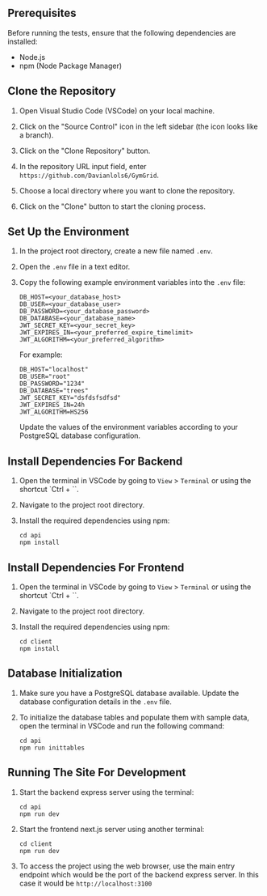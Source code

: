 ## Prerequisites

Before running the tests, ensure that the following dependencies are installed:

- Node.js
- npm (Node Package Manager)

## Clone the Repository

1. Open Visual Studio Code (VSCode) on your local machine.

2. Click on the "Source Control" icon in the left sidebar (the icon looks like a branch).

3. Click on the "Clone Repository" button.

4. In the repository URL input field, enter `https://github.com/Davianlols6/GymGrid`.

5. Choose a local directory where you want to clone the repository.

6. Click on the "Clone" button to start the cloning process.

## Set Up the Environment

1. In the project root directory, create a new file named `.env`.

2. Open the `.env` file in a text editor.

3. Copy the following example environment variables into the `.env` file:

    ```plaintext
    DB_HOST=<your_database_host>
    DB_USER=<your_database_user>
    DB_PASSWORD=<your_database_password>
    DB_DATABASE=<your_database_name>
    JWT_SECRET_KEY=<your_secret_key>
    JWT_EXPIRES_IN=<your_preferred_expire_timelimit>
    JWT_ALGORITHM=<your_preferred_algorithm>
    ```

    For example:

    ```plaintext
    DB_HOST="localhost"
    DB_USER="root"
    DB_PASSWORD="1234"
    DB_DATABASE="trees"
    JWT_SECRET_KEY="dsfdsfsdfsd"
    JWT_EXPIRES_IN=24h
    JWT_ALGORITHM=HS256
    ```

   Update the values of the environment variables according to your PostgreSQL database configuration.

## Install Dependencies For Backend

1. Open the terminal in VSCode by going to `View` > `Terminal` or using the shortcut `Ctrl + ``.

2. Navigate to the project root directory.

3. Install the required dependencies using npm:

   ```
   cd api
   npm install
   ```

## Install Dependencies For Frontend

1. Open the terminal in VSCode by going to `View` > `Terminal` or using the shortcut `Ctrl + ``.

2. Navigate to the project root directory.

3. Install the required dependencies using npm:

   ```
   cd client
   npm install
   ```

## Database Initialization

1. Make sure you have a PostgreSQL database available. Update the database configuration details in the `.env` file.

2. To initialize the database tables and populate them with sample data, open the terminal in VSCode and run the following command:

   ```
   cd api
   npm run inittables
   ```

## Running The Site For Development

1. Start the backend express server using the terminal:

    ```
    cd api
    npm run dev
    ```

2. Start the frontend next.js server using another terminal:

    ```
    cd client
    npm run dev
    ```

3. To access the project using the web browser, use the main entry endpoint which would be the port of the backend express server. In this case it would be ```http://localhost:3100```